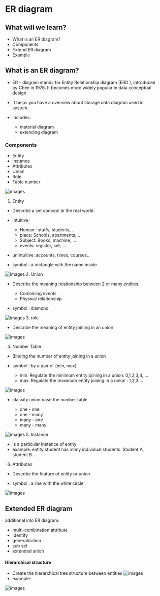# ER diagram 

## What will we learn?

- What is an ER diagram?
- Components 
- Extend ER diagram 
- Example 


## What is an ER diagram? 

- ER - diagram stands for Entity Relationship diagram (ERD ), introduced by Chen in 1976. 
It becomes more widely popular in data conceptual design.
- It helps you have a overview about storage data diagram used in system. 
- includes: 

  - material diagram 
  - extending  diagram 


### Components 

- Entity 
- instance 
- Attributes 
- Union 
- Role 
- Table number

![images](../images/lesson3.png)

1. Entity 

- Describe a set concept in the real world. 
- intuitive: 
  
  - Human : staffs, students,...
  - place: Schools, apartments,...
  - Subject: Books, machine, ...
  - events: register, sell, ...
  
- unintuitive: accounts, times, courses...

 - symbol : a rectangle with the name inside 

![images](../images/lesson_3_2.png)
2. Union 

- Describe the meaning relationship between 2 or many entities 
  
   - Combining events
   - Physical relationship 
  
- symbol : diamond 
 

![images](../images/lesson_3_3.png)
3. role 


- Describe the meaning of entity joining in an union 



![images](../images/lesson_3_4.png)

4. Number Table 


- Binding the number of entity joining in  a union 

- symbol : by a pair of (min, max)

  - min: Regulate the minimum entity joining in a union: 0,1,2,3,4,.....
  - max: Regulate the maximum entity joining in a union : 1,2,3....


![images](../images/lesson_3_5.png)

 - classify union base the number table 

   - one - one 
   - one - many 
   - many - one 
   - many - many 

![images](../images/lesson_3_6.png)
5.  Instance

- is a particular instance of entity
- example: entity student has many individual students: Student A, student B ...
6. Attributes 


- Describe the feature of entity or union 

- symbol : a line with the  white circle

![images](../images/lesson_3_7.png)


## Extended ER diagram 


additional into ER diagram: 

- multi-combination attribute 
- Identify 
- generalization 
- sub set 
- extended union 


#### Hierarchical structure 

- Create the hierarchical tree structure between entities 
![images](../images/lesson_3_8.png)
- example: 

![images](../images/lesson_3_9.png)





